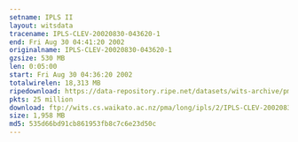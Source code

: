 ```yaml
---
setname: IPLS II
layout: witsdata
tracename: IPLS-CLEV-20020830-043620-1
end: Fri Aug 30 04:41:20 2002
originalname: IPLS-CLEV-20020830-043620-1
gzsize: 530 MB
len: 0:05:00
start: Fri Aug 30 04:36:20 2002
totalwirelen: 18,313 MB
ripedownload: https://data-repository.ripe.net/datasets/wits-archive/pma/long/ipls/2/IPLS-CLEV-20020830-043620-1.gz
pkts: 25 million
download: ftp://wits.cs.waikato.ac.nz/pma/long/ipls/2/IPLS-CLEV-20020830-043620-1.gz
size: 1,958 MB
md5: 535d66bd91cb861953fb8c7c6e23d50c
---
```

